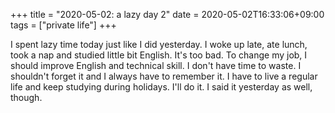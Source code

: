 +++
title =  "2020-05-02: a lazy day 2"
date = 2020-05-02T16:33:06+09:00
tags = ["private life"]
+++

I spent lazy time today just like I did yesterday.
I woke up late, ate lunch, took a nap and studied little bit English.
It's too bad.
To change my job, I should improve English and technical skill.
I don't have time to waste.
I shouldn't forget it and I always have to remember it.
I have to live a regular life and keep studying during holidays.
I'll do it.
I said it yesterday as well, though.
